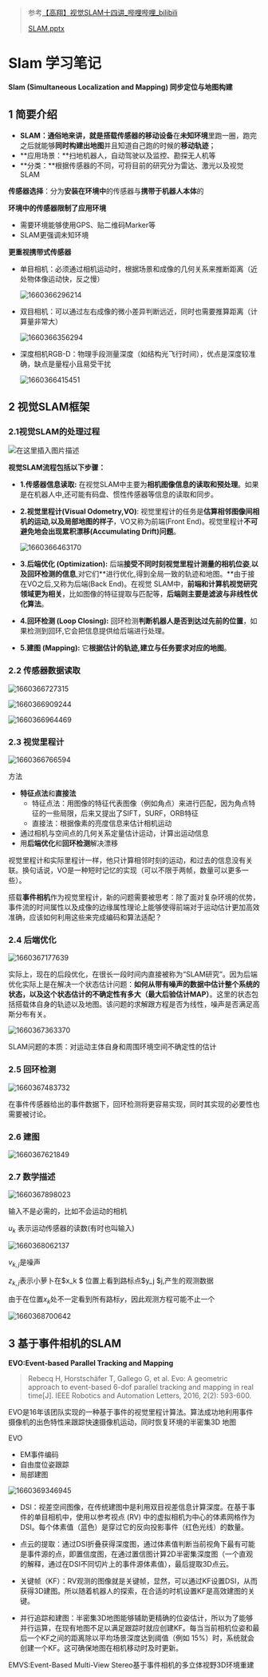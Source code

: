 > 参考[【高翔】视觉SLAM十四讲_哔哩哔哩_bilibili](https://www.bilibili.com/video/BV16t411g7FR?spm_id_from=333.337.search-card.all.click&vd_source=0ae30021dc2ca3e5667ea157a3453ddb)
>
> [SLAM.pptx]()

# Slam 学习笔记

**Slam (Simultaneous Localization and Mapping) 同步定位与地图构建** 

## 1 简要介绍

- **SLAM：**通俗地来讲，就是**搭载传感器的移动设备**在**未知环境**里跑一圈，跑完之后就能够**同时构建出地图**并且知道自己跑的时候的**移动轨迹**；
- **应用场景：**扫地机器人，自动驾驶以及监控、勘探无人机等
- **分类：**根据传感器的不同，可将目前的研究分为雷达、激光以及视觉SLAM

**传感器选择**：分为**安装在环境中**的传感器与**携带于机器人本体**的

**环境中的传感器限制了应用环境**

- 需要环境能够使用GPS、贴二维码Marker等
- SLAM更强调未知环境

**更重视携带式传感器**

- 单目相机：必须通过相机运动时，根据场景和成像的几何关系来推断距离（近处物体像运动快，反之慢）

  ![1660366296214](视觉SLAM十四讲ch1-2.assets/1660366296214.png)

- 双目相机：可以通过左右成像的微小差异判断远近，同时也需要推算距离（计算量非常大）

  ![1660366356294](视觉SLAM十四讲ch1-2.assets/1660366356294.png)

- 深度相机RGB-D：物理手段测量深度（如结构光飞行时间），优点是深度较准确，缺点是量程小且易受干扰

  ![1660366415451](视觉SLAM十四讲ch1-2.assets/1660366415451.png)

## 2 视觉SLAM框架

### **2.1视觉SLAM的处理过程**

![在这里插入图片描述](视觉SLAM十四讲ch1-2.assets/20200405095018389.png)

**视觉SLAM流程包括以下步骤：**

- **1.传感器信息读取:** 在视觉SLAM中主要为**相机图像信息的读取和预处理**。如果是在机器人中,还可能有码盘、惯性传感器等信息的读取和同步。

- **2.视觉里程计(Visual Odometry,VO)**: 视觉里程计的任务是**估算相邻图像间相机的运动,以及局部地图的样子**，VO又称为前端(Front End)。视觉里程计**不可避免地会出现累积漂移(Accumulating Drift)问题**。

  ![1660366463170](视觉SLAM十四讲ch1-2.assets/1660366463170.png)

- **3.后端优化 (Optimization):** 后端**接受不同时刻视觉里程计测量的相机位姿**,**以及回环检测的信息**,对它们**进行优化,得到全局一致的轨迹和地图。**由于接在VO之后,又称为后端(Back End)。在视觉 SLAM中，**前端和计算机视觉研究领域更为相关**，比如图像的特征提取与匹配等，**后端则主要是滤波与非线性优化算法**。

- **4.回环检测 (Loop Closing):** 回环检测**判断机器人是否到达过先前的位置**，如果检测到回环,它会把信息提供给后端进行处理。

- **5.建图 (Mapping):** 它**根据估计的轨迹,建立与任务要求对应的地图**。

### **2.2 传感器数据读取**

![1660366727315](视觉SLAM十四讲ch1-2.assets/1660366727315.png)

![1660366909244](视觉SLAM十四讲ch1-2.assets/1660366909244.png)

![1660366964469](视觉SLAM十四讲ch1-2.assets/1660366964469.png)

### 2.3 视觉里程计

![1660366766594](视觉SLAM十四讲ch1-2.assets/1660366766594.png)

方法

- **特征点法**和**直接法**
  - 特征点法：用图像的特征代表图像（例如角点）来进行匹配，因为角点特征的一些局限，后来又提出了SIFT，SURF，ORB特征
  - 直接法：根据像素的亮度信息来估计相机运动
- 通过相机与空间点的几何关系定量估计运动，计算出运动信息
- 用**后端优化**和**回环检测**解决漂移

视觉里程计和实际里程计一样，他只计算相邻时刻的运动，和过去的信息没有关联。换句话说，VO是一种短时记忆的实现（可以不限于两帧，数量可以更多一些）。

搭载**事件相机**作为视觉里程计，新的问题需要被思考：除了面对复杂环境的优势，事件流的时间属性以及成像的边缘属性理论上能够使得前端对于运动估计更加高效准确，应该如何利用这些来完成编码和算法适配？

### 2.4 后端优化

![1660367177639](视觉SLAM十四讲ch1-2.assets/1660367177639.png)

实际上，现在的后段优化，在很长一段时间内直接被称为“SLAM研究”。因为后端优化实际上是在解决一个状态估计问题：**如何从带有噪声的数据中估计整个系统的状态，以及这个状态估计的不确定性有多大（最大后验估计MAP）**。这里的状态包括搭载体自身的轨迹以及地图。该问题的求解跟方程是否为线性，噪声是否满足高斯分布有关。

![1660367363370](视觉SLAM十四讲ch1-2.assets/1660367363370.png)

SLAM问题的本质：对运动主体自身和周围环境空间不确定性的估计

### 2.5 回环检测

![1660367483732](视觉SLAM十四讲ch1-2.assets/1660367483732.png)

在事件传感器给出的事件数据下，回环检测将更容易实现，同时其实现的必要性也需要被讨论。

### 2.6 建图

![1660367621849](视觉SLAM十四讲ch1-2.assets/1660367621849.png)

### 2.7 数学描述

![1660367898023](视觉SLAM十四讲ch1-2.assets/1660367898023.png)

输入不是必需的，比如不会运动的相机

$u_k$ 表示运动传感器的读数(有时也叫输入)

![1660368062137](视觉SLAM十四讲ch1-2.assets/1660368062137.png)

$v_{k,j}$是噪声

$z_{k,j }$表示小萝卜在$x_k $ 位置上看到路标点$y_j $j,产生的观测数据

由于在位置$x_k$处不一定看到所有路标$y$，因此观测方程可能不止一个

![1660368700642](视觉SLAM十四讲ch1-2.assets/1660368700642.png)

## 3 基于事件相机的SLAM

**EVO:Event-based Parallel Tracking and Mapping**

> Rebecq H, Horstschäfer T, Gallego G, et al. Evo: A geometric approach to event-based 6-dof parallel tracking and mapping in real time[J]. IEEE Robotics and Automation Letters, 2016, 2(2): 593-600.

EVO是16年该团队实现的一种基于事件的视觉里程计算法。算法成功地利用事件摄像机的出色特性来跟踪快速摄像机运动，同时恢复环境的半密集3D 地图

EVO

- EM事件编码
- 自由度位姿跟踪
- 局部建图

![1660369346945](视觉SLAM十四讲ch1-2.assets/1660369346945.png)

- DSI：视差空间图像，在传统建图中是利用双目视差信息计算深度。在基于事件的单目相机中，使用以参考视点 (RV) 中的虚拟相机为中心的体素网格作为DSI。每个体素值（蓝色）是穿过它的反向投影事件（红色光线）的数量。
- 点云的提取：通过DSI折叠获得深度图，通过体素值判断当前视角下最有可能是事件源的点，即置信度图，在通过置信图计算2D半密集深度图（一个直观的解释，通过在DSI不同切片上的事件源体素值），最后提取3D点云。

- 关键帧（KF）：RV观测的图像就是关键帧，显然，可以通过KF设置DSI，从而获得3D建图。所以随着机器人的探索，在合适的时机设置KF是高效建图的关键。
- 并行追踪和建图：半密集3D地图能够辅助更精确的位姿估计，所以为了能够并行运算，在现有地图不足以满足跟踪时就应创建KF。每当当前相机位姿和最后一个KF之间的距离除以平均场景深度达到阈值（例如 15%）时，系统就会创建一个KF。这可确保地图在相机移动时及时更新。

EMVS:Event-Based Multi-View Stereo基于事件相机的多立体视野3D环境重建